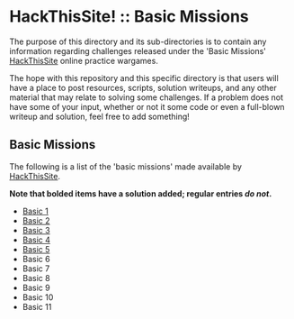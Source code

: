 __HackThisSite! :: Basic Missions__
================

The purpose of this directory and its sub-directories is to contain any information regarding challenges released under the 'Basic Missions' [HackThisSite] online practice wargames.

The hope with this repository and this specific directory is that users will have a place to post resources, scripts, solution writeups, and any other material that may relate to solving some challenges. If a problem does not have some of your input, whether or not it some code or even a full-blown writeup and solution, feel free to add something!

Basic Missions
-----------------------

The following is a list of the 'basic missions' made available by [HackThisSite]. 

__Note that bolded items have a solution added; regular entries _do not_.__

* [Basic 1](level1/)
* [Basic 2](level2/)
* [Basic 3](level3/)
* [Basic 4](level4/)
* [Basic 5](level5/)
* Basic 6
* Basic 7
* Basic 8
* Basic 9
* Basic 10
* Basic 11

[CTF]: https://en.wikipedia.org/wiki/Capture_the_flag#Computer_security
[Cyberstakes]: https://cyberstakesonline.com/
[OverTheWire]: http://overthewire.org/
[HackThisSite]: https://hackthissite.org/